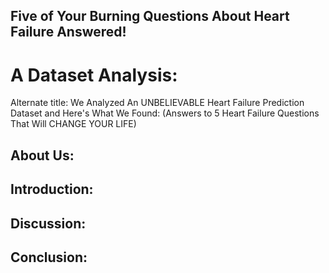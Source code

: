 ## Five of Your Burning Questions About Heart Failure Answered! 
# A Dataset Analysis:

Alternate title: We Analyzed An UNBELIEVABLE Heart Failure Prediction Dataset and Here's What We Found: (Answers to 5 Heart Failure Questions That Will CHANGE YOUR LIFE)

## About Us:


## Introduction:


## Discussion:


## Conclusion:
